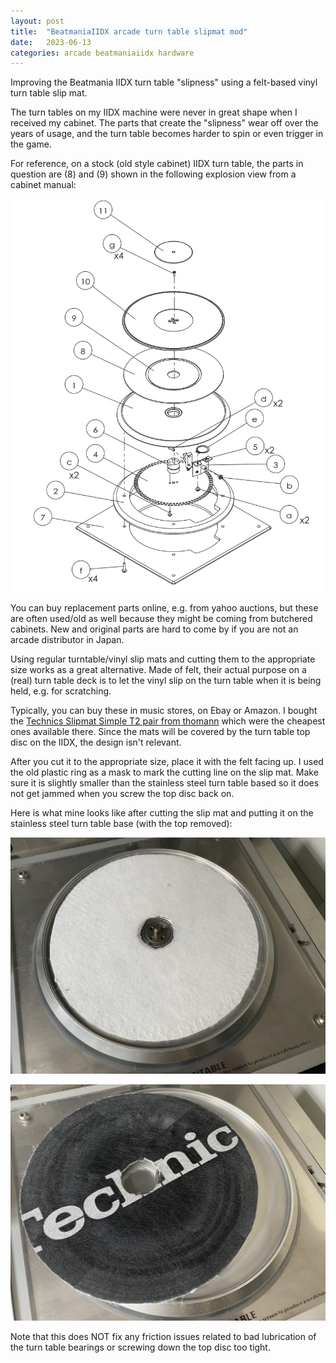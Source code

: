 ```yaml
---
layout: post
title:  "BeatmaniaIIDX arcade turn table slipmat mod"
date:   2023-06-13
categories: arcade beatmaniaiidx hardware
---
```


Improving the Beatmania IIDX turn table "slipness" using a felt-based vinyl turn table slip mat.

The turn tables on my IIDX machine were never in great shape when I received my cabinet. The parts
that create the "slipness" wear off over the years of usage, and the turn table becomes harder to
spin or even trigger in the game.

For reference, on a stock (old style cabinet) IIDX turn table, the parts in question are (8) and
(9) shown in the following explosion view from a cabinet manual: 

![](/assets/2023-06-13-iidx-turn-table-slipmat-mod/iidx-tt-explosion.png)

You can buy replacement parts online, e.g. from yahoo auctions, but these are often used/old as
well because they might be coming from butchered cabinets. New and original parts are hard to come
by if you are not an arcade distributor in Japan.

Using regular turntable/vinyl slip mats and cutting them to the appropriate size works as a great
alternative. Made of felt, their actual purpose on a (real) turn table deck is to let the vinyl slip
on the turn table when it is being held, e.g. for scratching.

Typically, you can buy these in music stores, on Ebay or Amazon. I bought the 
[Technics Slipmat Simple T2 pair from thomann](https://www.thomann.de/de/technics_slipmat_simple_t2.htm)
which were the cheapest ones available there. Since the mats will be covered by the turn table top
disc on the IIDX, the design isn't relevant.

After you cut it to the appropriate size, place it with the felt facing up. I used the old plastic
ring as a mask to mark the cutting line on the slip mat. Make sure it is slightly smaller than the
stainless steel turn table based so it does not get jammed when you screw the top disc back on.

Here is what mine looks like after cutting the slip mat and putting it on the stainless steel 
turn table base (with the top removed):

![](/assets/2023-06-13-iidx-turn-table-slipmat-mod/iidx-tt-2.jpg)

![](/assets/2023-06-13-iidx-turn-table-slipmat-mod/iidx-tt-1.jpg)

Note that this does NOT fix any friction issues related to bad lubrication of the turn table
bearings or screwing down the top disc too tight.